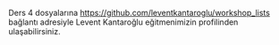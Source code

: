 Ders 4 dosyalarına https://github.com/leventkantaroglu/workshop_lists bağlantı adresiyle Levent Kantaroğlu eğitmenimizin profilinden ulaşabilirsiniz.
